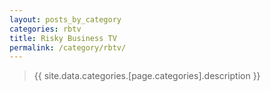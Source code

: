 ```yaml
---
layout: posts_by_category
categories: rbtv
title: Risky Business TV
permalink: /category/rbtv/
---
```

> {{ site.data.categories.[page.categories].description }}